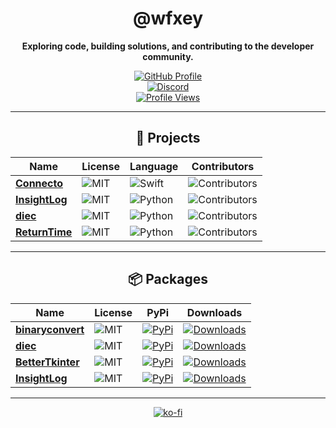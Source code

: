 <div align="center">

# @wfxey

**Exploring code, building solutions, and contributing to the developer community.**

[![GitHub Profile](https://img.shields.io/badge/GitHub-Profile-blue?logo=github&style=flat-square)](https://github.com/wfxey)  
[![Discord](https://img.shields.io/badge/Discord-5865F2?style=flat&logo=discord&logoColor=white)](https://discord.gg/7TcrSp39Kj)  
[![Profile Views](https://komarev.com/ghpvc/?username=wfxey&color=red&style=flat-square)](https://github.com/wfxey)

---

## 📁 Projects

| **Name** | **License** | **Language** | **Contributors** |
|----------|-------------|--------------|-------------------|
| [**Connecto**](https://github.com/VelisCore/Connecto) | ![MIT](https://img.shields.io/badge/License-MIT-yellow.svg) | ![Swift](https://img.shields.io/badge/Swift-F05138?style=flat&logo=swift&logoColor=white) | ![Contributors](https://img.shields.io/github/contributors-anon/VelisCore/Connecto) |
| [**InsightLog**](https://github.com/VelisCore/InsightLog) | ![MIT](https://img.shields.io/badge/License-MIT-yellow.svg) | ![Python](https://img.shields.io/badge/Python-14354C?style=flat&logo=python&logoColor=white) | ![Contributors](https://img.shields.io/github/contributors-anon/VelisCore/InsightLog) |
| [**diec**](https://github.com/VelisCore/diec) | ![MIT](https://img.shields.io/badge/License-MIT-yellow.svg) | ![Python](https://img.shields.io/badge/Python-14354C?style=flat&logo=python&logoColor=white) | ![Contributors](https://img.shields.io/github/contributors-anon/VelisCore/diec) |
| [**ReturnTime**](https://github.com/VelisCore/ReturnTime) | ![MIT](https://img.shields.io/badge/License-MIT-yellow.svg) | ![Python](https://img.shields.io/badge/Python-14354C?style=flat&logo=python&logoColor=white) | ![Contributors](https://img.shields.io/github/contributors-anon/VelisCore/ReturnTime) |

---

## 📦 Packages

| **Name** | **License** | **PyPi** | **Downloads** |
|----------|-------------|----------|---------------|
| [**binaryconvert**](https://github.com/wfxey/binaryconvert) | ![MIT](https://img.shields.io/badge/License-MIT-blue) | [![PyPi](https://img.shields.io/badge/PyPi%20Link-FFFF00)](https://pypi.org/project/binaryconvert/) | [![Downloads](https://static.pepy.tech/badge/binaryconvert)](https://pepy.tech/projects/binaryconvert) |
| [**diec**](https://github.com/VelisCore/diec) | ![MIT](https://img.shields.io/badge/License-MIT-blue) | [![PyPi](https://img.shields.io/badge/PyPi%20Link-FFFF00)](https://pypi.org/project/diec/) | [![Downloads](https://static.pepy.tech/badge/diec)](https://pepy.tech/projects/diec) |
| [**BetterTkinter**](https://github.com/VelisCore/BetterTkinter) | ![MIT](https://img.shields.io/badge/License-MIT-blue) | [![PyPi](https://img.shields.io/badge/PyPi%20Link-FFFF00)](https://pypi.org/project/BetterTkinter/) | [![Downloads](https://static.pepy.tech/badge/bettertkinter)](https://pepy.tech/projects/BetterTkinter) |
| [**InsightLog**](https://github.com/VelisCore/InsightLog) | ![MIT](https://img.shields.io/badge/License-MIT-blue) | [![PyPi](https://img.shields.io/badge/PyPi%20Link-FFFF00)](https://pypi.org/project/InsightLog/) | [![Downloads](https://static.pepy.tech/badge/InsightLog)](https://pepy.tech/projects/InsightLog) |
---
[![ko-fi](https://ko-fi.com/img/githubbutton_sm.svg)](https://ko-fi.com/L3L117PNKO)
</div>
